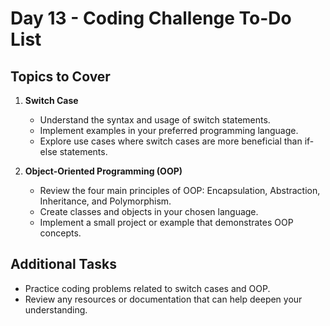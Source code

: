 # Day 13 - Coding Challenge To-Do List

## Topics to Cover
1. **Switch Case**
   - Understand the syntax and usage of switch statements.
   - Implement examples in your preferred programming language.
   - Explore use cases where switch cases are more beneficial than if-else statements.

2. **Object-Oriented Programming (OOP)**
   - Review the four main principles of OOP: Encapsulation, Abstraction, Inheritance, and Polymorphism.
   - Create classes and objects in your chosen language.
   - Implement a small project or example that demonstrates OOP concepts.

## Additional Tasks
- Practice coding problems related to switch cases and OOP.
- Review any resources or documentation that can help deepen your understanding.

